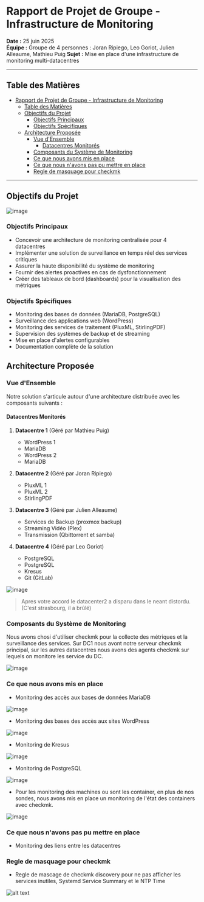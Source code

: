 # Rapport de Projet de Groupe - Infrastructure de Monitoring

**Date :** 25 juin 2025  
**Équipe :** Groupe de 4 personnes  :  Joran Ripiego, Leo Goriot, Julien Alleaume, Mathieu Puig
**Sujet :** Mise en place d'une infrastructure de monitoring multi-datacentres  

---

## Table des Matières

- [Rapport de Projet de Groupe - Infrastructure de Monitoring](#rapport-de-projet-de-groupe---infrastructure-de-monitoring)
  - [Table des Matières](#table-des-matières)
  - [Objectifs du Projet](#objectifs-du-projet)
    - [Objectifs Principaux](#objectifs-principaux)
    - [Objectifs Spécifiques](#objectifs-spécifiques)
  - [Architecture Proposée](#architecture-proposée)
    - [Vue d'Ensemble](#vue-densemble)
      - [Datacentres Monitorés](#datacentres-monitorés)
    - [Composants du Système de Monitoring](#composants-du-système-de-monitoring)
    - [Ce que nous avons mis en place](#ce-que-nous-avons-mis-en-place)
    - [Ce que nous n'avons pas pu mettre en place](#ce-que-nous-navons-pas-pu-mettre-en-place)
    - [Regle de masquage pour checkmk](#regle-de-masquage-pour-checkmk)

---

## Objectifs du Projet

![image](image.png)

### Objectifs Principaux

- Concevoir une architecture de monitoring centralisée pour 4 datacentres
- Implémenter une solution de surveillance en temps réel des services critiques
- Assurer la haute disponibilité du système de monitoring
- Fournir des alertes proactives en cas de dysfonctionnement
- Créer des tableaux de bord (dashboards) pour la visualisation des métriques

### Objectifs Spécifiques

- Monitoring des bases de données (MariaDB, PostgreSQL)
- Surveillance des applications web (WordPress)
- Monitoring des services de traitement (PluxML, StirlingPDF)
- Supervision des systèmes de backup et de streaming
- Mise en place d'alertes configurables
- Documentation complète de la solution

## Architecture Proposée

### Vue d'Ensemble

Notre solution s'articule autour d'une architecture distribuée avec les composants suivants :

#### Datacentres Monitorés

1. **Datacentre 1** (Géré par Mathieu Puig)
   - WordPress 1
   - MariaDB
   - WordPress 2
   - MariaDB

2. **Datacentre 2** (Géré par Joran Ripiego)
   - PluxML 1
   - PluxML 2
   - StirlingPDF

3. **Datacentre 3** (Géré par Julien Alleaume)
   - Services de Backup (proxmox backup)
   - Streaming Vidéo (Plex)
   - Transmission (Qbittorrent et samba)

4. **Datacentre 4** (Géré par Leo Goriot)
   - PostgreSQL
   - PostgreSQL
   - Kresus
   - Git (GitLab)

![image](image%20copy.png)

> Apres votre accord le datacenter2 a disparu dans le neant distordu. (C'est strasbourg, il a brûlé)

### Composants du Système de Monitoring

Nous avons chosi d'utiliser checkmk pour la collecte des métriques et la surveillance des services. Sur DC1 nous avont notre serveur checkmk principal, sur les autres datacentres nous avons des agents checkmk sur lequels on monitore les service du DC.

![image](image%20copy%207.png)

### Ce que nous avons mis en place

- Monitoring des accès aux bases de données MariaDB

![image](image%20copy%202.png)

- Monitoring des bases des accès aux sites WordPress

![image](image%20copy%203.png)

- Monitoring de Kresus

![image](image%20copy%205.png)

- Monitoring de PostgreSQL
 
![image](image%20copy%204.png)

- Pour les monitoring des machines ou sont les container, en plus de nos sondes, nous avons mis en place un monitoring de l'état des containers avec checkmk.

![image](image%20copy%206.png)


### Ce que nous n'avons pas pu mettre en place

- Monitoring des liens entre les datacentres

### Regle de masquage pour checkmk

- Regle de mascage de checkmk discovery pour ne pas afficher les services inutiles, Systemd Service Summary et le NTP Time

![alt text](image-1.png)
